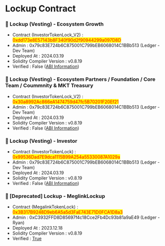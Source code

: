 # Lockup Contract

### 📌 Lockup (Vesting) - Ecosystem Growth

* Contract (InvestorTokenLock\_V2) : <mark style="color:red;">0xdd173e8E57143b8F340f90d2f90944299a097D8D</mark>
* Admin : 0x79c83E724b6C875001C799bEB6068014C1BBb513 (Ledger - Dev Team)
* Deployed At : 2024.03.19
* Solidity Compiler Version : v0.8.19
* Verified : False ([ABI Information](https://mantisco.atlassian.net/wiki/spaces/BLOCKCHAIN/pages/428376865/CV+Contract+ABI))



### 📌 Lockup (Vesting) - Ecosystem Partners / Foundation / Core Team / Coummnity & MKT Treasury

* Contract (InvestorTokenLock\_V2) : <mark style="color:red;">0x30a8992Ac866eA1474759d47fc5B70201F20Ef21</mark>
* Admin : 0x79c83E724b6C875001C799bEB6068014C1BBb513 (Ledger - Dev Team)
* Deployed At : 2024.03.19
* Solidity Compiler Version : v0.8.19
* Verified : False ([ABI Information](https://mantisco.atlassian.net/wiki/spaces/BLOCKCHAIN/pages/428376865/CV+Contract+ABI))



### 📌 Lockup (Vesting) - Investor

* Contract (InvestorTokenLock) : <mark style="color:red;">0x99536Dad7E9dca1115B99A254a55330087A1029a</mark>
* Admin :  0x79c83E724b6C875001C799bEB6068014C1BBb513 (Ledger - Dev Team)
* Deployed At : 2024.03.19
* Solidity Compiler Version : v0.8.19
* Verified : False ([ABI Information](https://mantisco.atlassian.net/wiki/spaces/BLOCKCHAIN/pages/428376865/CV+Contract+ABI))



### 📌 \[Deprecated] Lockup - MeglinkLockup

* Contract (MegalinkTokenLock) : <mark style="color:red;">0x3B317B9248D9eb6A5a5d3FaE743E71D0FCA1D8a3</mark>
* Admin : 0xC3932FFD8D85697f4c18Cce2Fb4Dc93b81a9aE49 (Ledger - Ryan)
* Deployed At : 2023.12.18
* Solidity Compiler Version : v0.8.19
* Verified : [True](https://testnet.bscscan.com/address/0x3B317B9248D9eb6A5a5d3FaE743E71D0FCA1D8a3#code)

